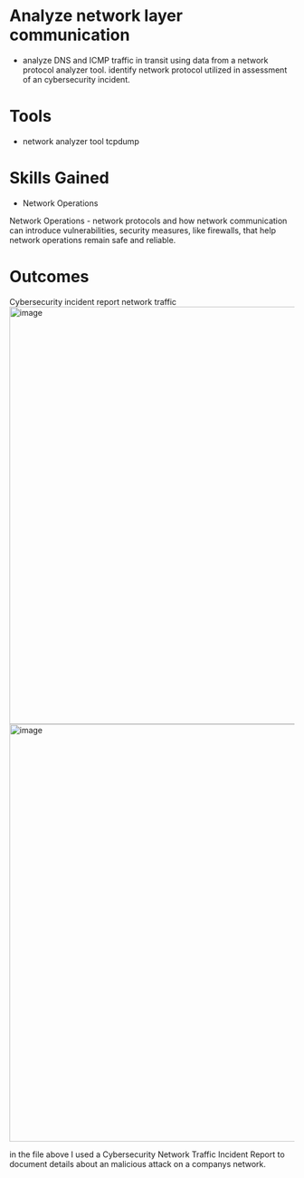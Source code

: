 
# Analyze network layer communication
- analyze DNS and ICMP traffic in transit using data from a network protocol analyzer tool. identify network protocol utilized in assessment of an cybersecurity incident.  

# Tools 
- network analyzer tool tcpdump

# Skills Gained
- Network Operations 
  

Network Operations  - network protocols and how network communication can introduce vulnerabilities, security measures, like firewalls, that help network operations remain safe and reliable.

# Outcomes 

Cybersecurity incident report network traffic <img width="736" alt="image" src="https://github.com/BluuChipp/-Analyze-network-layer-communication/assets/144733257/513f21b2-cb48-4fdd-8db9-4c5264e20727">
<img width="736" alt="image" src="https://github.com/BluuChipp/-Analyze-network-layer-communication/assets/144733257/2bedadaf-0dda-4027-9d61-a9bce97135af">



in the file above I used a Cybersecurity Network Traffic Incident Report to document details about an malicious attack on a companys network. 
